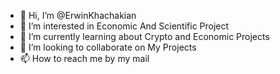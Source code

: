 - 👋 Hi, I’m @ErwinKhachakian
- 👀 I’m interested in Economic And Scientific Project
- 🌱 I’m currently learning about Crypto and Economic Projects
- 💞️ I’m looking to collaborate on My Projects
- 📫 How to reach me by my mail

<!---
ErwinKhachakian/ErwinKhachakian is a ✨ special ✨ repository because its `README.md` (this file) appears on your GitHub profile.
You can click the Preview link to take a look at your changes.
--->
